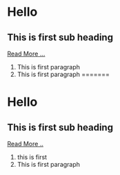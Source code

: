 # Hello 
## This is first sub heading 
[Read More ...](www.doit.gov.np)
1. This is first paragraph
2. This is first paragraph
=======
# Hello #
## This is first sub heading ##
[Read More ..](www.doit.gov.np)
1. this is first 
2. This is first paragraph
